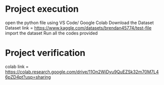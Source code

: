 # Project execution 
open the python file using VS Code/ Google Colab
Download the Dataset 
Dataset link = https://www.kaggle.com/datasets/brendan45774/test-file
import the dataset
Run all the codes provided  

# Project verification 
colab link = https://colab.research.google.com/drive/11On2WiDyu9QuEZSk32m70M7L46pZD4pt?usp=sharing
